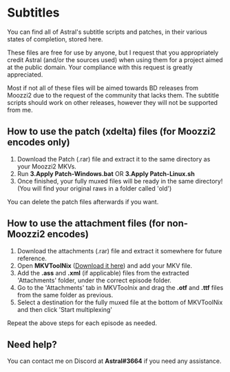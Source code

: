 # Subtitles
You can find all of Astral's subtitle scripts and patches, in their various states of completion, stored here.

These files are free for use by anyone, but I request that you appropriately credit Astral (and/or the sources used) when using them for a project aimed at the public domain. Your compliance with this request is greatly appreciated.

Most if not all of these files will be aimed towards BD releases from Moozzi2 due to the request of the community that lacks them. The subtitle scripts should work on other releases, however they will not be supported from me.

## How to use the patch (xdelta) files (for Moozzi2 encodes only)

1. Download the Patch (.rar) file and extract it to the same directory as your Moozzi2 MKVs.
2. Run **3.Apply Patch-Windows.bat** OR **3.Apply Patch-Linux.sh**
3. Once finished, your fully muxed files will be ready in the same directory! (You will find your original raws in a folder called 'old')

You can delete the patch files afterwards if you want.

## How to use the attachment files (for non-Moozzi2 encodes)

1. Download the attachments (.rar) file and extract it somewhere for future reference.
2. Open **MKVToolNix** ([Download it here](https://www.fosshub.com/MKVToolNix.html)) and add your MKV file.
3. Add the **.ass** and **.xml** (if applicable) files from the extracted 'Attachments' folder, under the correct episode folder.
4. Go to the 'Attachments' tab in MKVToolnix and drag the **.otf** and **.ttf** files from the same folder as previous.
5. Select a destination for the fully muxed file at the bottom of MKVToolNix and then click 'Start multiplexing'

Repeat the above steps for each episode as needed.

## Need help?

You can contact me on Discord at **Astral#3664** if you need any assistance.
